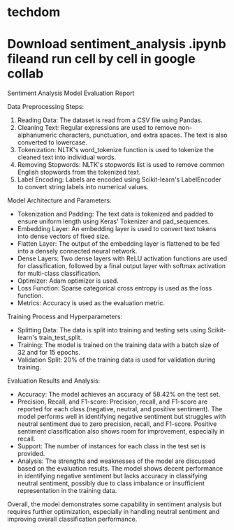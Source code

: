 # techdom
<h1>Download sentiment_analysis .ipynb fileand run cell by cell in google collab </h1>
Sentiment Analysis Model Evaluation Report

Data Preprocessing Steps:
1. Reading Data: The dataset is read from a CSV file using Pandas.
2. Cleaning Text: Regular expressions are used to remove non-alphanumeric characters, punctuation, and extra spaces. The text is also converted to lowercase.
3. Tokenization: NLTK's word_tokenize function is used to tokenize the cleaned text into individual words.
4. Removing Stopwords: NLTK's stopwords list is used to remove common English stopwords from the tokenized text.
5. Label Encoding: Labels are encoded using Scikit-learn's LabelEncoder to convert string labels into numerical values.

Model Architecture and Parameters:
- Tokenization and Padding: The text data is tokenized and padded to ensure uniform length using Keras' Tokenizer and pad_sequences.
- Embedding Layer: An embedding layer is used to convert text tokens into dense vectors of fixed size.
- Flatten Layer: The output of the embedding layer is flattened to be fed into a densely connected neural network.
- Dense Layers: Two dense layers with ReLU activation functions are used for classification, followed by a final output layer with softmax activation for multi-class classification.
- Optimizer: Adam optimizer is used.
- Loss Function: Sparse categorical cross entropy is used as the loss function.
- Metrics: Accuracy is used as the evaluation metric.

Training Process and Hyperparameters:
- Splitting Data: The data is split into training and testing sets using Scikit-learn's train_test_split.
- Training: The model is trained on the training data with a batch size of 32 and for 15 epochs.
- Validation Split: 20% of the training data is used for validation during training.

Evaluation Results and Analysis:
- Accuracy: The model achieves an accuracy of 58.42% on the test set.
- Precision, Recall, and F1-score: Precision, recall, and F1-score are reported for each class (negative, neutral, and positive sentiment). The model performs well in identifying negative sentiment but struggles with neutral sentiment due to zero precision, recall, and F1-score. Positive sentiment classification also shows room for improvement, especially in recall.
- Support: The number of instances for each class in the test set is provided.
- Analysis: The strengths and weaknesses of the model are discussed based on the evaluation results. The model shows decent performance in identifying negative sentiment but lacks accuracy in classifying neutral sentiment, possibly due to class imbalance or insufficient representation in the training data.

Overall, the model demonstrates some capability in sentiment analysis but requires further optimization, especially in handling neutral sentiment and improving overall classification performance.


